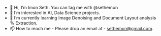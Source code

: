 - 👋 Hi, I’m Imon Seth. You can tag me with @sethemon
- 👀 I’m interested in AI, Data Science projects.
- 🌱 I’m currently learning Image Denoising and Document Layout analysis % Extraction.
- 📫 How to reach me - Please drop an email at - sethemon@gmail.com.

<!---
sethemon/sethemon is a ✨ special ✨ repository because its `README.md` (this file) appears on your GitHub profile.
You can click the Preview link to take a look at your changes.
--->
